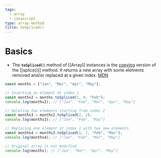 ```yaml
---
tags:
  - array
  - javascript
type: array method
title: toSpliced()
---
```

# Basics
- The **`toSpliced()`** method of [[Array]] instances is the [copying](https://developer.mozilla.org/en-US/docs/Web/JavaScript/Reference/Global_Objects/Array#copying_methods_and_mutating_methods) version of the [[splice()]] method. It returns a new array with some elements removed and/or replaced at a given index. [MDN](https://developer.mozilla.org/en-US/docs/Web/JavaScript/Reference/Global_Objects/Array/toSpliced)
```javascript
const months = ["Jan", "Mar", "Apr", "May"];

// Inserting an element at index 1
const months2 = months.toSpliced(1, 0, "Feb");
console.log(months2); // ["Jan", "Feb", "Mar", "Apr", "May"]

// Deleting two elements starting from index 2
const months3 = months2.toSpliced(2, 2);
console.log(months3); // ["Jan", "Feb", "May"]

// Replacing one element at index 1 with two new elements
const months4 = months3.toSpliced(1, 1, "Feb", "Mar");
console.log(months4); // ["Jan", "Feb", "Mar", "May"]

// Original array is not modified
console.log(months); // ["Jan", "Mar", "Apr", "May"]
```
